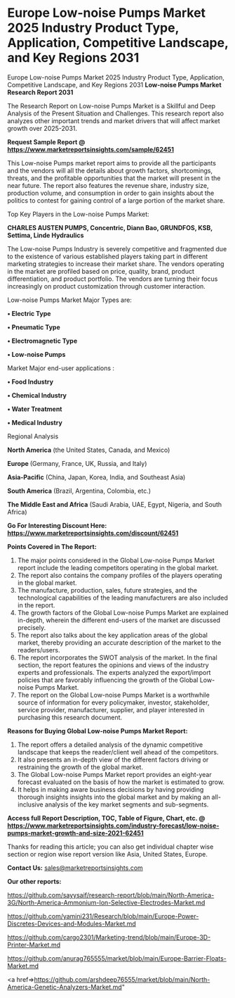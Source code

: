 # Europe Low-noise Pumps Market 2025 Industry Product Type, Application, Competitive Landscape, and Key Regions 2031
Europe Low-noise Pumps Market 2025 Industry Product Type, Application, Competitive Landscape, and Key Regions 2031
<strong>Low-noise Pumps Market Research Report 2031</strong>

The Research Report on Low-noise Pumps Market is a Skillful and Deep Analysis of the Present Situation and Challenges. This research report also analyzes other important trends and market drivers that will affect market growth over 2025-2031.

<strong>Request Sample Report @ <a href=https://www.marketreportsinsights.com/sample/62451>https://www.marketreportsinsights.com/sample/62451</a></strong>

This Low-noise Pumps market report aims to provide all the participants and the vendors will all the details about growth factors, shortcomings, threats, and the profitable opportunities that the market will present in the near future. The report also features the revenue share, industry size, production volume, and consumption in order to gain insights about the politics to contest for gaining control of a large portion of the market share.

Top Key Players in the Low-noise Pumps Market:

<strong>CHARLES AUSTEN PUMPS, Concentric, Diann Bao, GRUNDFOS, KSB, Settima, Linde Hydraulics</strong>

The Low-noise Pumps Industry is severely competitive and fragmented due to the existence of various established players taking part in different marketing strategies to increase their market share. The vendors operating in the market are profiled based on price, quality, brand, product differentiation, and product portfolio. The vendors are turning their focus increasingly on product customization through customer interaction.

Low-noise Pumps Market Major Types are:

<strong>• Electric Type

• Pneumatic Type

• Electromagnetic Type

• Low-noise Pumps</strong>

Market Major end-user applications :

<strong>• Food Industry

• Chemical Industry

• Water Treatment

• Medical Industry</strong>

Regional Analysis

</u><strong><b>North America</b></strong> (the United States, Canada, and Mexico)

<strong><b>Europe </b></strong>(Germany, France, UK, Russia, and Italy)

<strong><b>Asia-Pacific</b></strong> (China, Japan, Korea, India, and Southeast Asia)

<strong><b>South America</b></strong> (Brazil, Argentina, Colombia, etc.)

<strong><b>The Middle East and Africa</b></strong> (Saudi Arabia, UAE, Egypt, Nigeria, and South Africa)

<strong>Go For Interesting Discount Here: <a href=https://www.marketreportsinsights.com/discount/62451>https://www.marketreportsinsights.com/discount/62451</a></strong>

<strong>Points Covered in The Report:</strong>
<ol>
  <li>The major points considered in the Global Low-noise Pumps Market report include the leading competitors operating in the global market.</li>
  <li>The report also contains the company profiles of the players operating in the global market.</li>
  <li>The manufacture, production, sales, future strategies, and the technological capabilities of the leading manufacturers are also included in the report.</li>
  <li>The growth factors of the Global Low-noise Pumps Market are explained in-depth, wherein the different end-users of the market are discussed precisely.</li>
  <li>The report also talks about the key application areas of the global market, thereby providing an accurate description of the market to the readers/users.</li>
  <li>The report incorporates the SWOT analysis of the market. In the final section, the report features the opinions and views of the industry experts and professionals. The experts analyzed the export/import policies that are favorably influencing the growth of the Global Low-noise Pumps Market.</li>
  <li>The report on the Global Low-noise Pumps Market is a worthwhile source of information for every policymaker, investor, stakeholder, service provider, manufacturer, supplier, and player interested in purchasing this research document.</li>
</ol>
<strong>Reasons for Buying Global Low-noise Pumps Market Report:</strong>

<ol>
  <li>The report offers a detailed analysis of the dynamic competitive landscape that keeps the reader/client well ahead of the competitors.</li>
  <li>It also presents an in-depth view of the different factors driving or restraining the growth of the global market.</li>
  <li>The Global Low-noise Pumps Market report provides an eight-year forecast evaluated on the basis of how the market is estimated to grow.</li>
  <li>It helps in making aware business decisions by having providing thorough insights insights into the global market and by making an all-inclusive analysis of the key market segments and sub-segments.</li>
</ol>
<strong>Access full Report Description, TOC, Table of Figure, Chart, etc. @ <a href=https://www.marketreportsinsights.com/industry-forecast/low-noise-pumps-market-growth-and-size-2021-62451>https://www.marketreportsinsights.com/industry-forecast/low-noise-pumps-market-growth-and-size-2021-62451</a></strong>


Thanks for reading this article; you can also get individual chapter wise section or region wise report version like Asia, United States, Europe.

<strong>Contact Us:</strong>
sales@marketreportsinsights.com

<strong>Our other reports:</strong>

<a href=https://github.com/sayysaif/research-report/blob/main/North-America-3G/North-America-Ammonium-Ion-Selective-Electrodes-Market.md>https://github.com/sayysaif/research-report/blob/main/North-America-3G/North-America-Ammonium-Ion-Selective-Electrodes-Market.md</a>

<a href=https://github.com/yamini231/Research/blob/main/Europe-Power-Discretes-Devices-and-Modules-Market.md>https://github.com/yamini231/Research/blob/main/Europe-Power-Discretes-Devices-and-Modules-Market.md</a>

<a href=https://github.com/cargo2301/Marketing-trend/blob/main/Europe-3D-Printer-Market.md>https://github.com/cargo2301/Marketing-trend/blob/main/Europe-3D-Printer-Market.md</a>

<a href=https://github.com/anurag765555/market/blob/main/Europe-Barrier-Floats-Market.md>https://github.com/anurag765555/market/blob/main/Europe-Barrier-Floats-Market.md</a>

<a href=>https://github.com/arshdeep76555/market/blob/main/North-America-Genetic-Analyzers-Market.md</a>"
